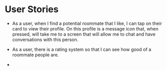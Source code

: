 # User Stories

- As a user, when I find a potential roommate that I like, I can tap on their card to view their profile. On this profile is a message icon that, when pressed, will take me to a screen that will allow me to chat and have conversations with this person.

- As a user, there is a rating system so that I can see how good of a roommate people are.

- 
